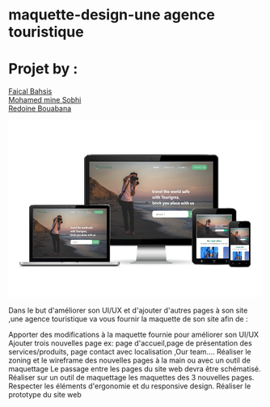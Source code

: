 # maquette-design-une agence touristique 

# Projet by :

<a href="https://github.com/faical23">Faical Bahsis</a><br/>
<a href="https://github.com/zolminey">Mohamed mine Sobhi</a><br/>
<a href="https://github.com/RBOUABANA">Redoine Bouabana</a>

<img src="Charte_ghraphique/images/responsive.png">


Dans le but d'améliorer son UI/UX et d'ajouter d'autres pages à son site ,une agence touristique va vous fournir la maquette de son site afin de :

Apporter des modifications à la maquette fournie pour améliorer son UI/UX
Ajouter trois nouvelles page ex: page d'accueil,page de présentation des services/produits, page contact avec localisation ,Our team….
Réaliser le zoning et le wireframe des nouvelles pages à la main ou avec un outil de maquettage Le passage entre les pages du site web devra être schématisé.
Réaliser sur un outil de maquettage les maquettes des 3 nouvelles pages.
Respecter les éléments d'ergonomie et du responsive design.
Réaliser le prototype du site web